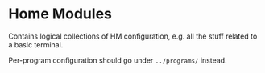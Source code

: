# Home Modules

Contains logical collections of HM configuration, e.g. all the stuff related to a basic terminal.

Per-program configuration should go under `../programs/` instead.
